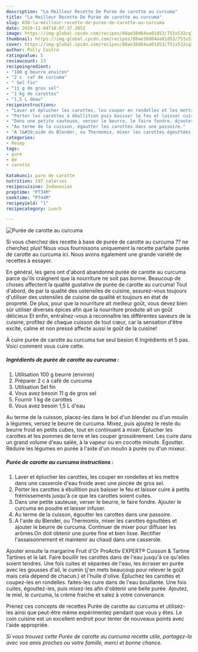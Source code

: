 ```yaml
---
description: "La Meilleur Recette De Purée de carotte au curcuma"
title: "La Meilleur Recette De Purée de carotte au curcuma"
slug: 650-la-meilleur-recette-de-puree-de-carotte-au-curcuma
date: 2020-11-04T18:07:37.205Z
image: https://img-global.cpcdn.com/recipes/88ae38d64aa01d53/751x532cq70/puree-de-carotte-au-curcuma-photo-principale-de-la-recette.jpg
thumbnail: https://img-global.cpcdn.com/recipes/88ae38d64aa01d53/751x532cq70/puree-de-carotte-au-curcuma-photo-principale-de-la-recette.jpg
cover: https://img-global.cpcdn.com/recipes/88ae38d64aa01d53/751x532cq70/puree-de-carotte-au-curcuma-photo-principale-de-la-recette.jpg
author: Polly Castro
ratingvalue: 5
reviewcount: 13
recipeingredient:
- "100 g beurre environ"
- "2 c  caf de curcuma"
- " Sel fin"
- "11 g de gros sel"
- "1 kg de carottes"
- "1,5 L deau"
recipeinstructions:
- "Laver et éplucher les carottes, les couper en rondelles et les mettre dans une casserole d&#39;eau froide avec une pincée de gros sel."
- "Porter les carottes à ébullition puis baisser le feu et laisser cuire à petits frémissements jusqu&#39;à ce que les carottes soient cuites."
- "Dans une petite sauteuse, verser le beurre, le faire fondre. Ajouter le curcuma en poudre et laisser infuser."
- "Au terme de la cuisson, égoutter les carottes dans une passoire."
- "A l&#39;aide du Blender, ou Thermomix, mixer les carottes égouttées et ajouter le beurre de curcuma. Continuer de mixer pour diffuser les arômes.On doit obtenir une purée fine et bien lisse. Rectifier l&#39;assaisonnement et maintenir au chaud dans une casserole."
categories:
- Resep
tags:
- pure
- de
- carotte

katakunci: pure de carotte 
nutrition: 197 calories
recipecuisine: Indonesian
preptime: "PT34M"
cooktime: "PT44M"
recipeyield: "1"
recipecategory: Lunch

---
```



![Purée de carotte au curcuma](https://img-global.cpcdn.com/recipes/88ae38d64aa01d53/751x532cq70/puree-de-carotte-au-curcuma-photo-principale-de-la-recette.jpg)

Si vous cherchez des recette à base de purée de carotte au curcuma ?? ne cherchez plus! Nous vous fournissons uniquement la recette parfaite purée de carotte au curcuma ici. Nous avons également une grande variété de recettes à essayer.

En général, les gens ont d'abord abandonné purée de carotte au curcuma parce qu'ils craignent que la nourriture ne soit pas bonne. Beaucoup de choses affectent la qualité gustative de purée de carotte au curcuma! Tout d'abord, de par la qualité des ustensiles de cuisine, assurez-vous toujours d'utiliser des ustensiles de cuisine de qualité et toujours en état de propreté. De plus, pour que la nourriture ait meilleur goût, vous devez bien sûr utiliser diverses épices afin que la nourriture produite ait un goût délicieux Et enfin, entraînez-vous à reconnaître les différentes saveurs de la cuisine, profitez de chaque cuisson de tout cœur, car la sensation d'être excité, calme et non pressé affecte aussi le goût de la cuisine!

<!--inarticleads1-->

À cuire purée de carotte au curcuma tue seul besion 6 Ingrédients et 5 pas. Voici comment vous cuire cette.

##### Ingrédients de purée de carotte au curcuma :

1. Utilisation 100 g beurre (environ)
1. Préparer 2 c à café de curcuma
1. Utilisation  Sel fin
1. Vous avez besoin 11 g de gros sel
1. Fournir 1 kg de carottes
1. Vous avez besoin 1,5 L d&#39;eau


Au terme de la cuisson, placez-les dans le bol d&#39;un blender ou d&#39;un moulin à légumes, versez le beurre de curcuma. Mixez, puis ajoutez le reste du beurre froid en petits cubes, tout en continuant à mixer. Éplucher les carottes et les pommes de terre et les couper grossièrement. Les cuire dans un grand volume d&#39;eau salée, à la vapeur ou en cocotte minute. Égoutter. Réduire les légumes en purée à l&#39;aide d&#39;un moulin à purée ou d&#39;un mixeur. 

<!--inarticleads2-->

##### Purée de carotte au curcuma instructions :

1. Laver et éplucher les carottes, les couper en rondelles et les mettre dans une casserole d&#39;eau froide avec une pincée de gros sel.
1. Porter les carottes à ébullition puis baisser le feu et laisser cuire à petits frémissements jusqu&#39;à ce que les carottes soient cuites.
1. Dans une petite sauteuse, verser le beurre, le faire fondre. Ajouter le curcuma en poudre et laisser infuser.
1. Au terme de la cuisson, égoutter les carottes dans une passoire.
1. A l&#39;aide du Blender, ou Thermomix, mixer les carottes égouttées et ajouter le beurre de curcuma. Continuer de mixer pour diffuser les arômes.On doit obtenir une purée fine et bien lisse. Rectifier l&#39;assaisonnement et maintenir au chaud dans une casserole.


Ajouter ensuite la margarine Fruit d&#39;Or ProActiv EXPERT® Cuisson &amp; Tartine Tartines et le lait. Faire bouillir les carottes dans de l&#39;eau jusqu&#39;à ce qu&#39;elles soient tendres. Une fois cuites et séparées de l&#39;eau, les écraser en purée avec les gousses d&#39;ail, le cumin (j&#39;en mets beaucoup pour relever le goût mais cela dépend de chacun.) et l&#39;huile d&#39;olive. Épluchez les carottes et coupez-les en rondelles. faites-les cuire dans de l&#39;eau bouillante. Une fois cuites, égouttez-les, puis mixez-les afin d&#39;obtenir une belle purée. Ajoutez, le miel, le curcuma, la crème fraiche et salez à votre convenance. 

<!--inarticleads1-->

<p>
Prenez ces concepts de recettes Purée de carotte au curcuma et utilisez-les ainsi que peut-être même expérimentez pendant que vous y êtes. Le coin cuisine est un excellent endroit pour tenter de nouveaux points avec l'aide appropriée.
</p>

<p>
<i>Si vous trouvez cette Purée de carotte au curcuma recette utile, partagez-la avec vos amis proches ou votre famille, merci et bonne chance.</i>
</p>
